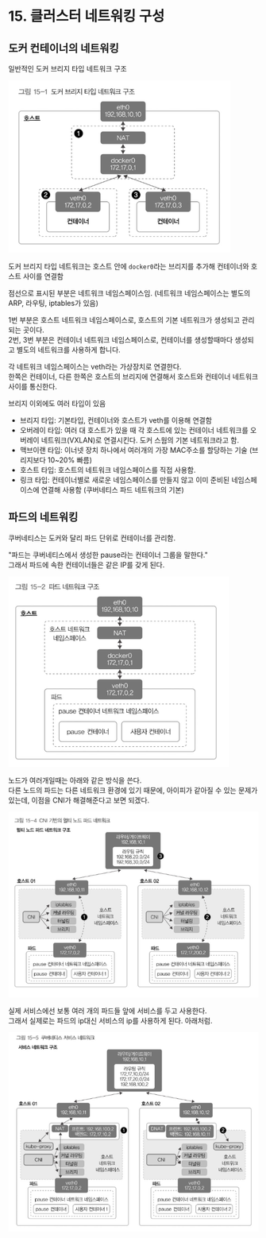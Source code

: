 # 15. 클러스터 네트워킹 구성

## 도커 컨테이너의 네트워킹

일반적인 도커 브리지 타입 네트워크 구조

![](./img/img15.png)

도커 브리지 타입 네트워크는 호스트 안에 `docker0`라는 브리지를 추가해 컨테이너와 호스트 사이를 연결함

점선으로 표시된 부분은 네트워크 네임스페이스임. (네트워크 네임스페이스는 별도의 ARP, 라우팅, iptables가 있음)

1번 부분은 호스트 네트워크 네임스페이스로, 호스트의 기본 네트워크가 생성되고 관리되는 곳이다.  
2번, 3번 부분은 컨테이너 네트워크 네임스페이스로, 컨테이너를 생성할때마다 생성되고 별도의 네트워크를 사용하게 합니다.

각 네트워크 네임스페이스는 veth라는 가상장치로 연결한다.  
한쪽은 컨테이너, 다른 한쪽은 호스트의 브리지에 연결해서 호스트와 컨테이너 네트워크 사이를 통신한다.  

브리지 이외에도 여러 타입이 있음

- 브리지 타입: 기본타입, 컨테이너와 호스트가 veth를 이용해 연결함
- 오버레이 타입: 여러 대 호스트가 있을 때 각 호스트에 있는 컨테이너 네트워크를 오버레이 네트워크(VXLAN)로 연결시킨다. 도커 스웜의 기본 네트워크라고 함.
- 맥브이랜 타입: 이너넷 장치 하나에서 여러개의 가장 MAC주소를 할당하는 기술 (브리지보다 10~20% 빠름)
- 호스트 타입: 호스트의 네트워크 네임스페이스를 직접 사용함.
- 링크 타입: 컨테이너별로 새로운 네임스페이스를 만들지 않고 이미 준비된 네임스페이스에 연결해 사용함 (쿠버네티스 파드 네트워크의 기본)

## 파드의 네트워킹

쿠버네티스는 도커와 달리 파드 단위로 컨테이너를 관리함.  

"파드는 쿠버네티스에서 생성한 pause라는 컨테이너 그룹을 말한다."  
그래서 파드에 속한 컨테이너들은 같은 IP를 갖게 된다.  

![](./img/img16.png)

노드가 여러개일때는 아래와 같은 방식을 쓴다.  
다른 노드의 파드는 다른 네트워크 환경에 있기 때문에, 아이피가 같아질 수 있는 문제가 있는데, 이점을 CNI가 해결해준다고 보면 되겠다.  

![](./img/img17.png)

실제 서비스에선 보통 여러 개의 파드들 앞에 서비스를 두고 사용한다.  
그래서 실제로는 파드의 ip대신 서비스의 ip를 사용하게 된다. 아래처럼.  

![](./img/img18.png)